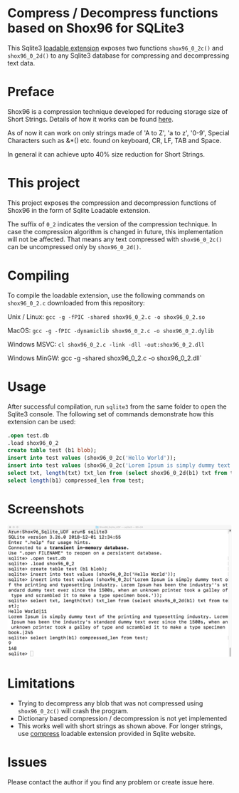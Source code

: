 # Compress / Decompress functions based on Shox96 for SQLite3

This Sqlite3 [loadable extension](https://www.sqlite.org/loadext.html) exposes two functions `shox96_0_2c()` and `shox96_0_2d()` to any Sqlite3 database for compressing and decompressing text data.

# Preface

Shox96 is a compression technique developed for reducing storage size of Short Strings.  Details of how it works can be found [here](https://github.com/siara-cc/Shox96).

As of now it can work on only strings made of 'A to Z', 'a to z', '0-9', Special Characters such as &*() etc. found on keyboard, CR, LF, TAB and Space.

In general it can achieve upto 40% size reduction for Short Strings.

# This project

This project exposes the compression and decompression functions of Shox96 in the form of Sqlite Loadable extension.

The suffix of `0_2` indicates the version of the compression technique.  In case the compression algorithm is changed in future, this implementation will not be affected.  That means any text compressed with `shox96_0_2c()` can be uncompressed only by `shox96_0_2d()`.

# Compiling

To compile the loadable extension, use the following commands on `shox96_0_2.c` downloaded from this repository:

Unix / Linux: `gcc -g -fPIC -shared shox96_0_2.c -o shox96_0_2.so`

MacOS: `gcc -g -fPIC -dynamiclib shox96_0_2.c -o shox96_0_2.dylib`

Windows MSVC: `cl shox96_0_2.c -link -dll -out:shox96_0_2.dll`

Windows MinGW: gcc -g -shared shox96_0_2.c -o shox96_0_2.dll`

# Usage

After successful compilation, run `sqlite3` from the same folder to open the Sqlite3 console.  The following set of commands demonstrate how this extension can be used:

```sql
.open test.db
.load shox96_0_2
create table test (b1 blob);
insert into test values (shox96_0_2c('Hello World'));
insert into test values (shox96_0_2c('Lorem Ipsum is simply dummy text of the printing and typesetting industry. Lorem Ipsum has been the industry''s standard dummy text ever since the 1500s, when an unknown printer took a galley of type and scrambled it to make a type specimen book.'));
select txt, length(txt) txt_len from (select shox96_0_2d(b1) txt from test);
select length(b1) compressed_len from test;
```

# Screenshots

![](output.png?raw=true)

# Limitations

- Trying to decompress any blob that was not compressed using `shox96_0_2c()` will crash the program.
- Dictionary based compression / decompression is not yet implemented
- This works well with short strings as shown above.  For longer strings, use [compress](https://www.sqlite.org/src/file/ext/misc/compress.c) loadable extension provided in Sqlite website.

# Issues

Please contact the author if you find any problem or create issue here.
